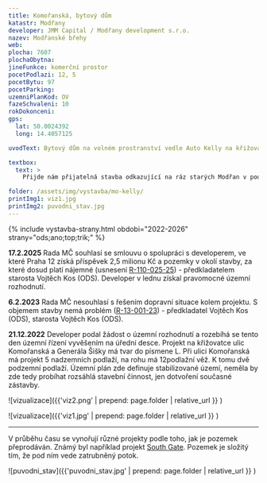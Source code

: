 ```yaml
---
title: Komořanská, bytový dům
katastr: Modřany
developer: JMM Capital / Modřany development s.r.o.
nazev: Modřanské břehy
web: 
plocha: 7607
plochaObytna:
jineFunkce: komerční prostor
pocetPodlazi: 12, 5
pocetBytu: 97
pocetParking:
uzemniPlanKod: OV
fazeSchvaleni: 10
rokDokonceni: 
gps:
  lat: 50.0024392 
  long: 14.4057125

uvodText: Bytový dům na volném prostranství vedle Auto Kelly na křižovatce ulic Komořanská a Generála Šišky.

textbox:
  text: >
    Přijde nám přijatelná stavba odkazující na ráz starých Modřan v podobné velikosti a tvaru jako domy na Obchodním náměstí. Tedy 5 podlaží se sedlovou střechou a samozřejmě s obchody v parteru.

folder: /assets/img/vystavba/mo-kelly/
printImg1: viz1.jpg
printImg2: puvodni_stav.jpg
---
```


{% include vystavba-strany.html obdobi="2022-2026" strany="ods;ano;top;trik;" %}

**17.2.2025** Rada MČ souhlasí se smlouvu o spolupráci s developerem, ve které Praha 12 získá příspěvek 2,5 milionu Kč a pozemky v okolí stavby, za které dosud platí nájemné (usnesení [R-110-025-25](https://www.praha12.cz/assets/File.ashx?id_org=80112&id_dokumenty=110501)) - 
předkladatelem starosta Vojtěch Kos (ODS). Developer v lednu získal pravomocné územní rozhodnutí.

**6.2.2023** Rada MČ nesouhlasí s řešením dopravní situace kolem projektu. S objemem stavby nemá problém ([R-13-001-23](https://www.praha12.cz/assets/File.ashx?id_org=80112&id_dokumenty=95128)) - předkladatel Vojtěch Kos (ODS), starosta Vojtěch Kos (ODS).

**21.12.2022** Developer podal žádost o územní rozhodnutí a rozebíhá se tento den územní řízení vyvěšením na úřední desce. Projekt na křižovatce ulic Komořanská a Generála Šišky má tvar do písmene L. Při ulici Komořanská má projekt 5 nadzemních podlaží, na rohu má 12podlažní věž. K tomu dvě podzemní podlaží. Územní plán zde definuje stabilizované území, neměla by zde tedy probíhat rozsáhlá stavební činnost, jen dotvoření současné zástavby.

![vizualizace]({{'viz2.png' | prepend: page.folder | relative_url }} )

![vizualizace]({{'viz1.jpg' | prepend: page.folder | relative_url }} )

- - -

V průběhu času se vynořují různé projekty podle toho, jak je pozemek přeprodáván. Známý byl například projekt [South Gate](https://www.praha12.cz/predstavi%2Dse%2Dsouth%2Dgate/d-27966). Pozemek je složitý tím, že pod ním vede zatrubněný potok.

![puvodni_stav]({{'puvodni_stav.jpg' | prepend: page.folder | relative_url }} )
